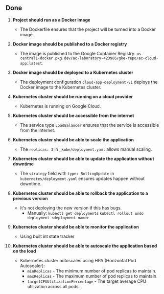 ## Done

1. **Project should run as a Docker image**
    - The Dockerfile ensures that the project will be turned into a Docker image.

2. **Docker image should be published to a Docker registry**
    - The image is published to the Google Container Registry: `us-central1-docker.pkg.dev/ac-laboratory-423906/gke-repo/ac-cloud-app:latest`.

3. **Docker image should be deployed to a Kubernetes cluster**
    - The deployment configuration `cloud-app-deployment-v1` deploys the Docker image to the Kubernetes cluster.

4. **Kubernetes cluster should be running on a cloud provider**
    - Kubernetes is running on Google Cloud.

5. **Kubernetes cluster should be accessible from the internet**
    - The service type `LoadBalancer` ensures that the service is accessible from the internet.

6. **Kubernetes cluster should be able to scale the application**
    - The `replicas: 3` in `_kube/deployment.yaml` allows manual scaling.

7. **Kubernetes cluster should be able to update the application without downtime**
    - The `strategy` field with `type: RollingUpdate` in `kubernetes/deployment.yaml` ensures updates happen without downtime.

8. **Kubernetes cluster should be able to rollback the application to a previous version**
    - It's not deploying the new version if this has bugs.
        - Manually:
        `kubectl get deployments`
        `kubectl rollout undo deployment <deployment-name>`

9. **Kubernetes cluster should be able to monitor the application**
    - Using built int state tracker

10. **Kubernetes cluster should be able to autoscale the application based on the load**
    - Kubernetes cluster autoscales using HPA (Horizontal Pod Autoscaler):
        - `minReplicas` - The minimum number of pod replicas to maintain.
        - `maxReplicas` - The maximum number of pod replicas to maintain.
        - `targetCPUUtilizationPercentage` - The target average CPU utilization across all pods.
